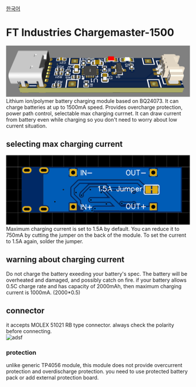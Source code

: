 [한국어](https://github.com/FTIndustries/chargemaster-1500/blob/main/readme-ko.md)
# FT Industries Chargemaster-1500
![preview](https://github.com/FTIndustries/chargemaster-1500/blob/main/3dpreview.png?raw=true)\
Lithium ion/polymer battery charging module based on BQ24073. It can charge batteries at up to 1500mA speed. Provides overcharge protection, power path control, selectable max charging currnet. It can draw current from battery even while charging so you don't need to worry about low current situation.
## selecting max charging current
![backpreview](https://github.com/FTIndustries/chargemaster-1500/blob/main/pcbbackpreview.png?raw=true)\
Maximum charging current is set to 1.5A by default. You can reduce it to 750mA by cutting the jumper on the back of the module. To set the current to 1.5A again, solder the jumper.
## warning about charging current
Do not charge the battery exeeding your battery's spec. The battery will be overheated and damaged, and possibly catch on fire. if your battery allows 0.5C charge rate and has capacity of 2000mAh, then maximum charging current is 1000mA. (2000*0.5)
## connector
it accepts MOLEX 51021 RB type connector. always check the polarity before connecting.\
![adsf](https://github.com/FTIndustries/chargemaster-500/assets/47267045/8cbb29fd-9ee4-4e2c-87f2-7d67e7da962e)
### protection
unlike generic TP4056 module, this module does not provide overcurrent protection and overdischarge protection. you need to use protected battery pack or add external protection board.
